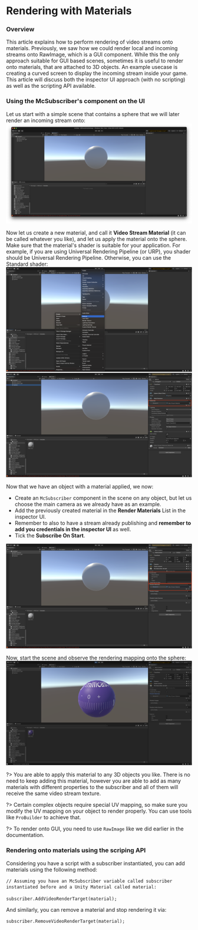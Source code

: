 # Rendering with Materials

### Overview
This article explains how to perform rendering of video streams onto materials. Previously, we saw how we could render local and incoming streams onto RawImage, which is a GUI component. While this the only approach suitable for GUI based scenes, sometimes it is useful to render onto materials, that are attached to 3D objects. An example usecase is creating a curved screen to display the incoming stream inside your game. This article will discuss both the inspector UI approach (with no scripting) as well as the scripting API available.


### Using the McSubscriber's component on the UI

Let us start with a simple scene that contains a sphere that we will later render an incoming stream onto:
![Simple Sphere Scene](assets/simple-scene-material-api.png)

Now let us create a new material, and call it **Video Stream Material** (it can be called whatever you like), and let us apply the material onto the sphere. Make sure that the material's shader is suitable for your application. For example, if you are using Universal Rendering Pipeline (or URP), you shader should be Universal Rendering Pipeline. Otherwise, you can use the Standard shader:
![Creating Material](assets/creating-material.png)
![Setting the Sphere's Material](assets/modifying-material.png)



Now that we have an object with a material applied, we now:

* Create an `McSubscriber` component in the scene on any object, but let us choose the main camera as we already have as an example.
* Add the previously created material in the **Render Materials** List in the inspector UI. 
* Remember to also to have a stream already publishing and **remember to add you credentials in the inspector UI** as well.
* Tick the **Subscribe On Start**.

![Setting up the Subcriber](assets/setting-up-subscriber.png)


Now, start the scene and observe the rendering mapping onto the sphere: 
![Subscribing](assets/subscribing.png)

?> You are able to apply this material to any 3D objects you like. There is no need to keep adding this material, however you are able to add as many materials with different properties to the subscriber and all of them will receive the same video stream texture. 

?> Certain complex objects require special UV mapping, so make sure you modify the UV mapping on your object to render properly. You can use tools like `ProBuilder` to achieve that.

?> To render onto GUI, you need to use `RawImage` like we did earlier in the documentation.


### Rendering onto materials using the scriping API

Considering you have a script with a subscriber instantiated, you can add materials using the following method: 

```
// Assuming you have an McSubscriber variable called subscriber instantiated before and a Unity Material called material:

subscriber.AddVideoRenderTarget(material);
```

And similarly, you can remove a material and stop rendering it via: 
```
subscriber.RemoveVideoRenderTarget(material);
```